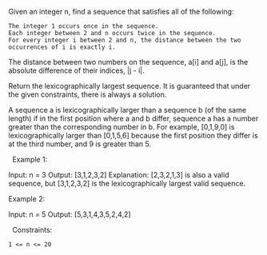 Given an integer n, find a sequence that satisfies all of the following:


	The integer 1 occurs once in the sequence.
	Each integer between 2 and n occurs twice in the sequence.
	For every integer i between 2 and n, the distance between the two occurrences of i is exactly i.


The distance between two numbers on the sequence, a[i] and a[j], is the absolute difference of their indices, |j - i|.

Return the lexicographically largest sequence. It is guaranteed that under the given constraints, there is always a solution. 

A sequence a is lexicographically larger than a sequence b (of the same length) if in the first position where a and b differ, sequence a has a number greater than the corresponding number in b. For example, [0,1,9,0] is lexicographically larger than [0,1,5,6] because the first position they differ is at the third number, and 9 is greater than 5.

 
Example 1:

Input: n = 3
Output: [3,1,2,3,2]
Explanation: [2,3,2,1,3] is also a valid sequence, but [3,1,2,3,2] is the lexicographically largest valid sequence.


Example 2:

Input: n = 5
Output: [5,3,1,4,3,5,2,4,2]


 
Constraints:


	1 <= n <= 20

